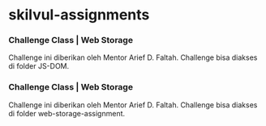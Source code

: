 # skilvul-assignments

### Challenge Class | Web Storage
Challenge ini diberikan oleh Mentor Arief D. Faltah. Challenge bisa diakses di folder JS-DOM.

### Challenge Class | Web Storage
Challenge ini diberikan oleh Mentor Arief D. Faltah. Challenge bisa diakses di folder web-storage-assignment. 
